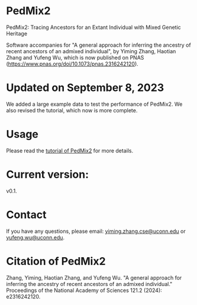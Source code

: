 # PedMix2
PedMix2: Tracing Ancestors for an Extant Individual with Mixed Genetic Heritage

Software accompanies for "A general approach for inferring the ancestry of recent ancestors of an admixed individual", by Yiming Zhang, Haotian Zhang and Yufeng Wu, which is now published on PNAS (https://www.pnas.org/doi/10.1073/pnas.2316242120). 

# Updated on September 8, 2023
We added a large example data to test the performance of PedMix2. We also revised the tutorial, which now is more complete.

# Usage
Please read the [tutorial of PedMix2](https://github.com/biotoolscoders/pedmix2/blob/main/PedMix2_Tutorial_v0_1.pdf) for more details.

# Current version:
v0.1. 

# Contact
If you have any questions, please email: yiming.zhang.cse@uconn.edu or yufeng.wu@uconn.edu.

# Citation of PedMix2
Zhang, Yiming, Haotian Zhang, and Yufeng Wu. "A general approach for inferring the ancestry of recent ancestors of an admixed individual." Proceedings of the National Academy of Sciences 121.2 (2024): e2316242120.

